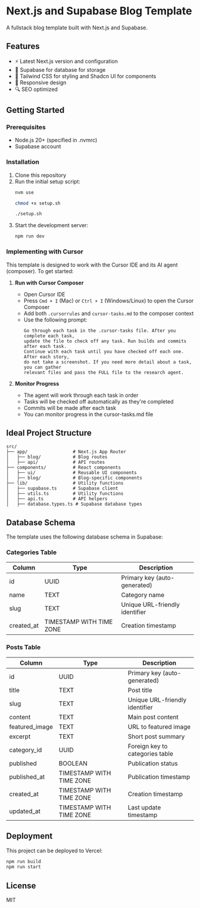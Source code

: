 # Next.js and Supabase Blog Template

A fullstack blog template built with Next.js and Supabase.

## Features

- ⚡️ Latest Next.js version and configuration
- 💾 Supabase for database for storage
- 🎨 Tailwind CSS for styling and Shadcn UI for components
- 📱 Responsive design
- 🔍 SEO optimized

## Getting Started

### Prerequisites

- Node.js 20+ (specified in .nvmrc)
- Supabase account

### Installation

1. Clone this repository
2. Run the initial setup script:
   ```bash
   nvm use

   chmod +x setup.sh
   
   ./setup.sh
   ```
3. Start the development server:
   ```bash
   npm run dev
   ```

### Implementing with Cursor

This template is designed to work with the Cursor IDE and its AI agent (composer). To get started:

1. **Run with Cursor Composer**
   - Open Cursor IDE
   - Press `Cmd + I` (Mac) or `Ctrl + I` (Windows/Linux) to open the Cursor Composer
   - Add both `.cursorrules` and `cursor-tasks.md` to the composer context
   - Use the following prompt:
     ```
     Go through each task in the .cursor-tasks file. After you complete each task, 
     update the file to check off any task. Run builds and commits after each task. 
     Continue with each task until you have checked off each one. After each story, 
     do not take a screenshot. If you need more detail about a task, you can gather 
     relevant files and pass the FULL file to the research agent.
     ```

2. **Monitor Progress**
   - The agent will work through each task in order
   - Tasks will be checked off automatically as they're completed
   - Commits will be made after each task
   - You can monitor progress in the cursor-tasks.md file

## Ideal Project Structure

```
src/
├── app/                 # Next.js App Router
│   ├── blog/            # Blog routes
│   ├── api/             # API routes
├── components/          # React components
│   ├── ui/              # Reusable UI components
│   ├── blog/            # Blog-specific components
├── lib/                 # Utility functions
│   ├── supabase.ts      # Supabase client
│   ├── utils.ts         # Utility functions
│   ├── api.ts           # API helpers
│   ├── database.types.ts # Supabase database types
```

## Database Schema

The template uses the following database schema in Supabase:

### Categories Table

| Column     | Type                    | Description                    |
|------------|-------------------------|--------------------------------|
| id         | UUID                    | Primary key (auto-generated)   |
| name       | TEXT                    | Category name                  |
| slug       | TEXT                    | Unique URL-friendly identifier |
| created_at | TIMESTAMP WITH TIME ZONE| Creation timestamp             |

### Posts Table

| Column         | Type                    | Description                         |
|---------------|-------------------------|--------------------------------------|
| id            | UUID                    | Primary key (auto-generated)         |
| title         | TEXT                    | Post title                           |
| slug          | TEXT                    | Unique URL-friendly identifier       |
| content       | TEXT                    | Main post content                    |
| featured_image| TEXT                    | URL to featured image                |
| excerpt       | TEXT                    | Short post summary                   |
| category_id   | UUID                    | Foreign key to categories table      |
| published     | BOOLEAN                 | Publication status                   |
| published_at  | TIMESTAMP WITH TIME ZONE| Publication timestamp                |
| created_at    | TIMESTAMP WITH TIME ZONE| Creation timestamp                   |
| updated_at    | TIMESTAMP WITH TIME ZONE| Last update timestamp                |

## Deployment

This project can be deployed to Vercel:

```bash
npm run build
npm run start
```

## License

MIT